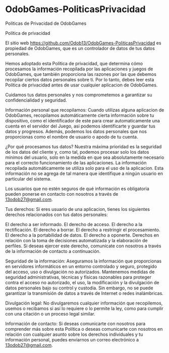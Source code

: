 # OdobGames-PoliticasPrivacidad
Politicas de Privacidad de OdobGames

Política de privacidad

El sitio web https://github.com/Odob13/OdobGames-PoliticasPrivacidad es propiedad de OdobGames, que es un controlador de datos de tus datos personales.

Hemos adoptado esta Política de privacidad, que determina cómo procesamos la información recopilada por las aplicaciones y juegos de OdobGames, que también proporciona las razones por las que debemos recopilar ciertos datos personales sobre ti. Por lo tanto, debes leer esta Política de privacidad antes de usar cualquier aplicacion de OdobGames.

Cuidamos tus datos personales y nos comprometemos a garantizar su confidencialidad y seguridad.

Información personal que recopilamos:
Cuando utilizas alguna aplicacion de OdobGames, recopilamos automáticamente cierta información sobre tu dispositivo, como el identificador de este para crear automaticamente una cuenta en el servidor del Juego, asi podemos identificarte y guardar tus datos y progresos. Además, podemos los datos personales que nos proporcionas como el nombre de usuario o apodo de tu cuenta.

¿Por qué procesamos tus datos?
Nuestra máxima prioridad es la seguridad de los datos del cliente y, como tal, podemos procesar solo los datos mínimos del usuario, solo en la medida en que sea absolutamente necesario para el correcto funcionamiento de las aplicaciones. La información recopilada automáticamente se utiliza solo para el uso de la aplicacion. Esta información no se agrega de tal manera que identifique a ningún usuario en particular del sistema.

Los usuarios que no estén seguros de qué información es obligatoria pueden ponerse en contacto con nosotros a través de 13odob27@gmail.com.

Tus derechos:
Si eres usuario de una aplicacion, tienes los siguientes derechos relacionados con tus datos personales:

El derecho a ser informado.
El derecho de acceso.
El derecho a la rectificación.
El derecho a borrar.
El derecho a restringir el procesamiento.
El derecho a la portabilidad de datos.
El derecho a oponerte.
Derechos en relación con la toma de decisiones automatizada y la elaboración de perfiles.
Si deseas ejercer este derecho, comunícate con nosotros a través de la información de contacto a continuación.

Seguridad de la información:
Aseguramos la información que proporcionas en servidores informáticos en un entorno controlado y seguro, protegido del acceso, uso o divulgación no autorizados. Mantenemos medidas de seguridad administrativas, técnicas y físicas razonables para proteger contra el acceso no autorizado, el uso, la modificación y la divulgación de datos personales bajo su control y custodia. Sin embargo, no se puede garantizar la transmisión de datos a través de Internet o redes inalámbricas.

Divulgación legal:
No divulgaremos cualquier información que recopilemos, usemos o recibamos si así lo requiere o lo permite la ley, como para cumplir con una citación o un proceso legal similar.

Información de contacto:
Si deseas comunicarte con nosotros para comprender más sobre esta Política o deseas comunicarte con nosotros en relación con cualquier asunto sobre los derechos individuales y tu información personal, puedes enviarnos un correo electrónico a 13odob27@gmail.com.

